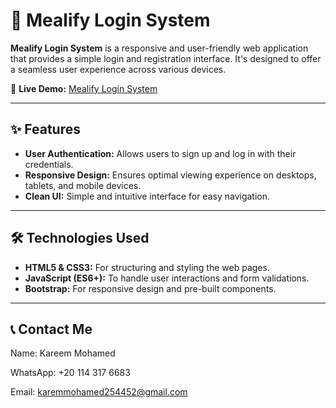 # 🔐 Mealify Login System

**Mealify Login System** is a responsive and user-friendly web application that provides a simple login and registration interface. It's designed to offer a seamless user experience across various devices.

🔗 **Live Demo:** [Mealify Login System](https://kareemmohameed.github.io/Mealify-Login-System/)

---

## ✨ Features

- **User Authentication:** Allows users to sign up and log in with their credentials.
- **Responsive Design:** Ensures optimal viewing experience on desktops, tablets, and mobile devices.
- **Clean UI:** Simple and intuitive interface for easy navigation.

---

## 🛠️ Technologies Used

- **HTML5 & CSS3:** For structuring and styling the web pages.
- **JavaScript (ES6+):** To handle user interactions and form validations.
- **Bootstrap:** For responsive design and pre-built components.

---

## 📞 Contact Me
Name: Kareem Mohamed

WhatsApp: +20 114 317 6683

Email: karemmohamed254452@gmail.com

